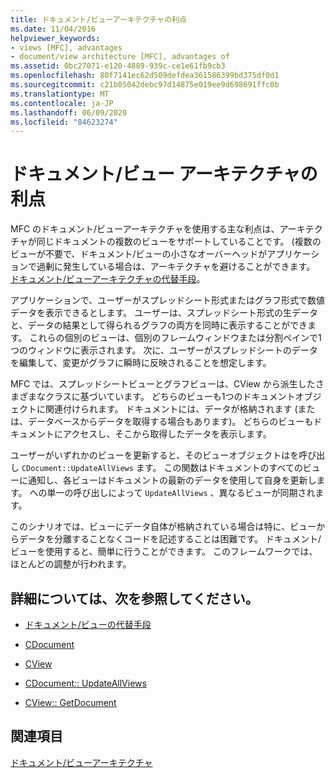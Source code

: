 ```yaml
---
title: ドキュメント/ビューアーキテクチャの利点
ms.date: 11/04/2016
helpviewer_keywords:
- views [MFC], advantages
- document/view architecture [MFC], advantages of
ms.assetid: 0bc27071-e120-4889-939c-ce1e61fb9cb3
ms.openlocfilehash: 80f7141ec62d509defdea361586399bd375df0d1
ms.sourcegitcommit: c21b05042debc97d14875e019ee9d698691ffc0b
ms.translationtype: MT
ms.contentlocale: ja-JP
ms.lasthandoff: 06/09/2020
ms.locfileid: "84623274"
---
```

# <a name="advantages-of-the-documentview-architecture"></a>ドキュメント/ビュー アーキテクチャの利点

MFC のドキュメント/ビューアーキテクチャを使用する主な利点は、アーキテクチャが同じドキュメントの複数のビューをサポートしていることです。 (複数のビューが不要で、ドキュメント/ビューの小さなオーバーヘッドがアプリケーションで過剰に発生している場合は、アーキテクチャを避けることができます。 [ドキュメント/ビューアーキテクチャの代替手段](alternatives-to-the-document-view-architecture.md)。

アプリケーションで、ユーザーがスプレッドシート形式またはグラフ形式で数値データを表示できるとします。 ユーザーは、スプレッドシート形式の生データと、データの結果として得られるグラフの両方を同時に表示することができます。 これらの個別のビューは、個別のフレームウィンドウまたは分割ペインで1つのウィンドウに表示されます。 次に、ユーザーがスプレッドシートのデータを編集して、変更がグラフに瞬時に反映されることを想定します。

MFC では、スプレッドシートビューとグラフビューは、CView から派生したさまざまなクラスに基づいています。 どちらのビューも1つのドキュメントオブジェクトに関連付けられます。 ドキュメントには、データが格納されます (または、データベースからデータを取得する場合もあります)。 どちらのビューもドキュメントにアクセスし、そこから取得したデータを表示します。

ユーザーがいずれかのビューを更新すると、そのビューオブジェクトはを呼び出し `CDocument::UpdateAllViews` ます。 この関数はドキュメントのすべてのビューに通知し、各ビューはドキュメントの最新のデータを使用して自身を更新します。 への単一の呼び出しによって `UpdateAllViews` 、異なるビューが同期されます。

このシナリオでは、ビューにデータ自体が格納されている場合は特に、ビューからデータを分離することなくコードを記述することは困難です。 ドキュメント/ビューを使用すると、簡単に行うことができます。 このフレームワークでは、ほとんどの調整が行われます。

## <a name="what-do-you-want-to-know-more-about"></a>詳細については、次を参照してください。

- [ドキュメント/ビューの代替手段](alternatives-to-the-document-view-architecture.md)

- [CDocument](reference/cdocument-class.md)

- [CView](reference/cview-class.md)

- [CDocument:: UpdateAllViews](reference/cdocument-class.md#updateallviews)

- [CView:: GetDocument](reference/cview-class.md#getdocument)

## <a name="see-also"></a>関連項目

[ドキュメント/ビューアーキテクチャ](document-view-architecture.md)
